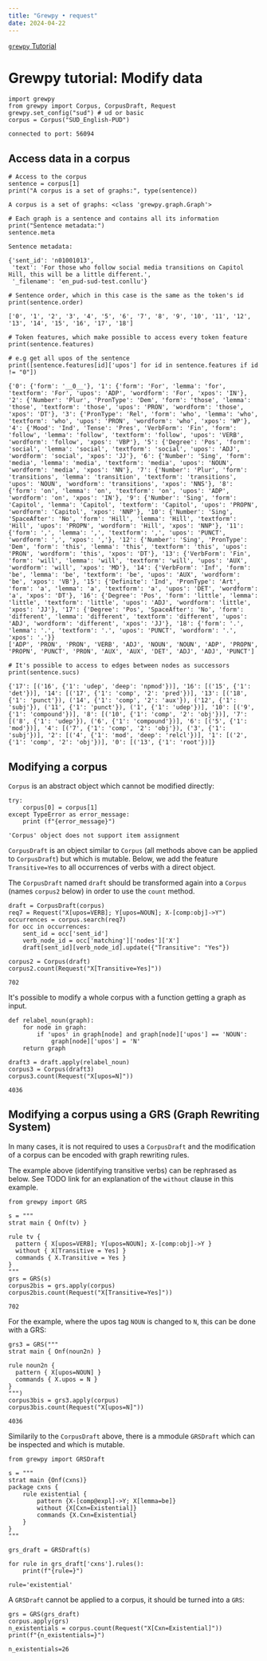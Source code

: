 ```yaml
---
title: "Grewpy • request"
date: 2024-04-22
---
```


[`grewpy` Tutorial](../tutorial)

# Grewpy tutorial: Modify data

```python_alt
import grewpy
from grewpy import Corpus, CorpusDraft, Request
grewpy.set_config("sud") # ud or basic
corpus = Corpus("SUD_English-PUD")
```

    connected to port: 56094

## Access data in a corpus

```python_alt
# Access to the corpus
sentence = corpus[1]
print("A corpus is a set of graphs:", type(sentence))
```

    A corpus is a set of graphs: <class 'grewpy.graph.Graph'>

```python_alt
# Each graph is a sentence and contains all its information
print("Sentence metadata:")
sentence.meta
```

    Sentence metadata:

    {'sent_id': 'n01001013',
     'text': 'For those who follow social media transitions on Capitol Hill, this will be a little different.',
     '_filename': 'en_pud-sud-test.conllu'}

```python_alt
# Sentence order, which in this case is the same as the token's id
print(sentence.order)
```

    ['0', '1', '2', '3', '4', '5', '6', '7', '8', '9', '10', '11', '12', '13', '14', '15', '16', '17', '18']

```python_alt
# Token features, which make possible to access every token feature
print(sentence.features)

# e.g get all upos of the sentence
print([sentence.features[id]['upos'] for id in sentence.features if id != "0"])
```

    {'0': {'form': '__0__'}, '1': {'form': 'For', 'lemma': 'for', 'textform': 'For', 'upos': 'ADP', 'wordform': 'For', 'xpos': 'IN'}, '2': {'Number': 'Plur', 'PronType': 'Dem', 'form': 'those', 'lemma': 'those', 'textform': 'those', 'upos': 'PRON', 'wordform': 'those', 'xpos': 'DT'}, '3': {'PronType': 'Rel', 'form': 'who', 'lemma': 'who', 'textform': 'who', 'upos': 'PRON', 'wordform': 'who', 'xpos': 'WP'}, '4': {'Mood': 'Ind', 'Tense': 'Pres', 'VerbForm': 'Fin', 'form': 'follow', 'lemma': 'follow', 'textform': 'follow', 'upos': 'VERB', 'wordform': 'follow', 'xpos': 'VBP'}, '5': {'Degree': 'Pos', 'form': 'social', 'lemma': 'social', 'textform': 'social', 'upos': 'ADJ', 'wordform': 'social', 'xpos': 'JJ'}, '6': {'Number': 'Sing', 'form': 'media', 'lemma': 'media', 'textform': 'media', 'upos': 'NOUN', 'wordform': 'media', 'xpos': 'NN'}, '7': {'Number': 'Plur', 'form': 'transitions', 'lemma': 'transition', 'textform': 'transitions', 'upos': 'NOUN', 'wordform': 'transitions', 'xpos': 'NNS'}, '8': {'form': 'on', 'lemma': 'on', 'textform': 'on', 'upos': 'ADP', 'wordform': 'on', 'xpos': 'IN'}, '9': {'Number': 'Sing', 'form': 'Capitol', 'lemma': 'Capitol', 'textform': 'Capitol', 'upos': 'PROPN', 'wordform': 'Capitol', 'xpos': 'NNP'}, '10': {'Number': 'Sing', 'SpaceAfter': 'No', 'form': 'Hill', 'lemma': 'Hill', 'textform': 'Hill', 'upos': 'PROPN', 'wordform': 'Hill', 'xpos': 'NNP'}, '11': {'form': ',', 'lemma': ',', 'textform': ',', 'upos': 'PUNCT', 'wordform': ',', 'xpos': ','}, '12': {'Number': 'Sing', 'PronType': 'Dem', 'form': 'this', 'lemma': 'this', 'textform': 'this', 'upos': 'PRON', 'wordform': 'this', 'xpos': 'DT'}, '13': {'VerbForm': 'Fin', 'form': 'will', 'lemma': 'will', 'textform': 'will', 'upos': 'AUX', 'wordform': 'will', 'xpos': 'MD'}, '14': {'VerbForm': 'Inf', 'form': 'be', 'lemma': 'be', 'textform': 'be', 'upos': 'AUX', 'wordform': 'be', 'xpos': 'VB'}, '15': {'Definite': 'Ind', 'PronType': 'Art', 'form': 'a', 'lemma': 'a', 'textform': 'a', 'upos': 'DET', 'wordform': 'a', 'xpos': 'DT'}, '16': {'Degree': 'Pos', 'form': 'little', 'lemma': 'little', 'textform': 'little', 'upos': 'ADJ', 'wordform': 'little', 'xpos': 'JJ'}, '17': {'Degree': 'Pos', 'SpaceAfter': 'No', 'form': 'different', 'lemma': 'different', 'textform': 'different', 'upos': 'ADJ', 'wordform': 'different', 'xpos': 'JJ'}, '18': {'form': '.', 'lemma': '.', 'textform': '.', 'upos': 'PUNCT', 'wordform': '.', 'xpos': '.'}}
    ['ADP', 'PRON', 'PRON', 'VERB', 'ADJ', 'NOUN', 'NOUN', 'ADP', 'PROPN', 'PROPN', 'PUNCT', 'PRON', 'AUX', 'AUX', 'DET', 'ADJ', 'ADJ', 'PUNCT']

```python_alt
# It's possible to access to edges between nodes as successors
print(sentence.sucs)
```

    {'17': [('16', {'1': 'udep', 'deep': 'npmod'})], '16': [('15', {'1': 'det'})], '14': [('17', {'1': 'comp', '2': 'pred'})], '13': [('18', {'1': 'punct'}), ('14', {'1': 'comp', '2': 'aux'}), ('12', {'1': 'subj'}), ('11', {'1': 'punct'}), ('1', {'1': 'udep'})], '10': [('9', {'1': 'compound'})], '8': [('10', {'1': 'comp', '2': 'obj'})], '7': [('8', {'1': 'udep'}), ('6', {'1': 'compound'})], '6': [('5', {'1': 'mod'})], '4': [('7', {'1': 'comp', '2': 'obj'}), ('3', {'1': 'subj'})], '2': [('4', {'1': 'mod', 'deep': 'relcl'})], '1': [('2', {'1': 'comp', '2': 'obj'})], '0': [('13', {'1': 'root'})]}

## Modifying a corpus
`Corpus` is an abstract object which cannot be modified directly:

```python_alt
try:
	corpus[0] = corpus[1]
except TypeError as error_message:
	print (f"{error_message}")
```

    'Corpus' object does not support item assignment

`CorpusDraft` is an object similar to `Corpus` (all methods above can be applied to `CorpusDraft`) but which is mutable.
Below, we add the feature `Transitive=Yes` to all occurrences of verbs with a direct object.

The `CorpusDraft` named `draft` should be transformed again into a `Corpus` (names `corpus2` below) in order to use the `count` method.

```python_alt
draft = CorpusDraft(corpus)
req7 = Request("X[upos=VERB]; Y[upos=NOUN]; X-[comp:obj]->Y")
occurrences = corpus.search(req7)
for occ in occurrences:
    sent_id = occ['sent_id']
    verb_node_id = occ['matching']['nodes']['X']
    draft[sent_id][verb_node_id].update({"Transitive": "Yes"})

corpus2 = Corpus(draft)
corpus2.count(Request("X[Transitive=Yes]"))
```

    702

It's possible to modify a whole corpus with a function getting a graph as input.

```python_alt
def relabel_noun(graph):
    for node in graph:
        if 'upos' in graph[node] and graph[node]['upos'] == 'NOUN':
            graph[node]['upos'] = 'N'
    return graph

draft3 = draft.apply(relabel_noun)
corpus3 = Corpus(draft3)
corpus3.count(Request("X[upos=N]"))
```

    4036

## Modifying a corpus using a GRS (Graph Rewriting System)
In many cases, it is not required to uses a `CorpusDraft` and the modification of a corpus can be encoded with graph rewriting rules.

The example above (identifying transitive verbs) can be rephrased as below.
See TODO link for an explanation of the `without` clause in this example.

```python_alt
from grewpy import GRS

s = """
strat main { Onf(tv) }

rule tv {
  pattern { X[upos=VERB]; Y[upos=NOUN]; X-[comp:obj]->Y }
  without { X[Transitive = Yes] }
  commands { X.Transitive = Yes }
}
"""
grs = GRS(s)
corpus2bis = grs.apply(corpus)
corpus2bis.count(Request("X[Transitive=Yes]"))
```

    702

For the example, where the upos tag `NOUN` is changed to `N`, this can be done with a GRS:

```python_alt
grs3 = GRS("""
strat main { Onf(noun2n) }

rule noun2n {
  pattern { X[upos=NOUN] }
  commands { X.upos = N }
}
""")
corpus3bis = grs3.apply(corpus)
corpus3bis.count(Request("X[upos=N]"))
```

    4036

Similarily to the `CorpusDraft` above, there is a mmodule `GRSDraft` which can be inspected and which is mutable.

```python_alt
from grewpy import GRSDraft

s = """
strat main {Onf(cxns)}
package cxns {
    rule existential {
        pattern {X-[comp@expl]->Y; X[lemma=be]}
        without {X[Cxn=Existential]}
        commands {X.Cxn=Existential}
    }
}
"""

grs_draft = GRSDraft(s)

for rule in grs_draft['cxns'].rules():
    print(f"{rule=}")
```

    rule='existential'

A `GRSDraft` cannot be applied to a corpus, it should be turned into a `GRS`:

```python_alt
grs = GRS(grs_draft)
corpus.apply(grs)
n_existentials = corpus.count(Request("X[Cxn=Existential]"))
print(f"{n_existentials=}")
```

    n_existentials=26
